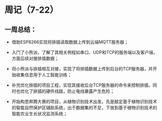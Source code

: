 # 周记（7-22）

## 一周总结：

- 借助ESP8266实现将排插读取数据上传到云端MQTT服务器；
- 入门了小熊派，了解了其相关例程如串口、UDP和TCP的服务端以及客户端，方面后续对接排插数据；
- 将小熊派与排插相互对接，实现了将排插数据上传到后台的TCP服务器，并开始收集信息用于人工智能训练；
- 补充优化排插的项目工程，实现其接收后台TCP服务器的命令来控制排插，同时也优化了排插的硬件线路，防止电线暴露产生危险；

- 开始构思昇腾大赛的项目，从植物识别技术出发，先是敲定基于植物识别技术的智能自然保护区辅助系统，出于数据集的不足，下放到基于植物识别技术的智能农业生长状况监测系统；

